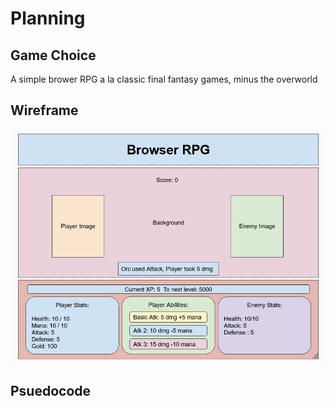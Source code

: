 # Planning

## Game Choice

A simple brower RPG a la classic final fantasy games, minus the overworld

## Wireframe

![mockup](../assets/Wireframe_Mockup.PNG)

## Psuedocode

